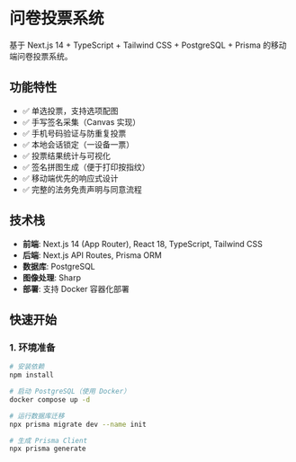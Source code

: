 # 问卷投票系统

基于 Next.js 14 + TypeScript + Tailwind CSS + PostgreSQL + Prisma 的移动端问卷投票系统。

## 功能特性

- ✅ 单选投票，支持选项配图
- ✅ 手写签名采集（Canvas 实现）
- ✅ 手机号码验证与防重复投票
- ✅ 本地会话锁定（一设备一票）
- ✅ 投票结果统计与可视化
- ✅ 签名拼图生成（便于打印按指纹）
- ✅ 移动端优先的响应式设计
- ✅ 完整的法务免责声明与同意流程

## 技术栈

- **前端**: Next.js 14 (App Router), React 18, TypeScript, Tailwind CSS
- **后端**: Next.js API Routes, Prisma ORM
- **数据库**: PostgreSQL
- **图像处理**: Sharp
- **部署**: 支持 Docker 容器化部署

## 快速开始

### 1. 环境准备

```bash
# 安装依赖
npm install

# 启动 PostgreSQL（使用 Docker）
docker compose up -d

# 运行数据库迁移
npx prisma migrate dev --name init

# 生成 Prisma Client
npx prisma generate